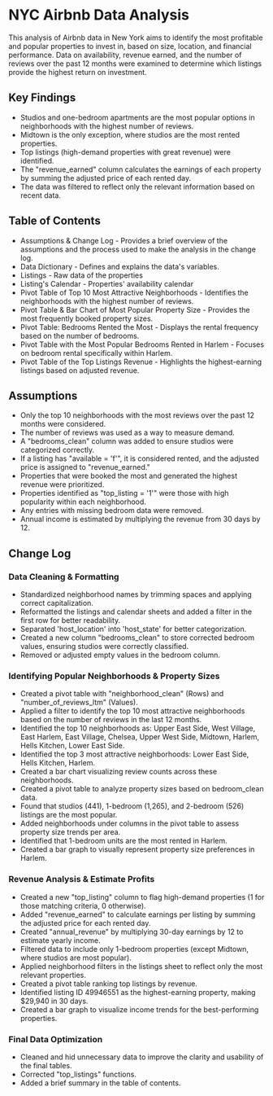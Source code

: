 
# NYC Airbnb Data Analysis

This analysis of Airbnb data in New York aims to identify the most profitable and popular properties to invest in, based on size, location, and financial performance. Data on availability, revenue earned, and the number of reviews over the past 12 months were examined to determine which listings provide the highest return on investment.

## Key Findings

* Studios and one-bedroom apartments are the most popular options in neighborhoods with the highest number of reviews.
* Midtown is the only exception, where studios are the most rented properties.
* Top listings (high-demand properties with great revenue) were identified.
* The "revenue_earned" column calculates the earnings of each property by summing the adjusted price of each rented day.
* The data was filtered to reflect only the relevant information based on recent data.

## Table of Contents

* Assumptions & Change Log - Provides a brief overview of the assumptions and the process used to make the analysis in the change log.
* Data Dictionary - Defines and explains the data's variables.
* Listings - Raw data of the properties
* Listing's Calendar - Properties' availability calendar
* Pivot Table of Top 10 Most Attractive Neighborhoods - Identifies the neighborhoods with the highest number of reviews.
* Pivot Table & Bar Chart of Most Popular Property Size - Provides the most frequently booked property sizes.
* Pivot Table: Bedrooms Rented the Most - Displays the rental frequency based on the number of bedrooms.
* Pivot Table with the Most Popular Bedrooms Rented in Harlem - Focuses on bedroom rental specifically within Harlem.
* Pivot Table of the Top Listings Revenue - Highlights the highest-earning listings based on adjusted revenue.

## Assumptions

* Only the top 10 neighborhoods with the most reviews over the past 12 months were considered.
* The number of reviews was used as a way to measure demand.
* A "bedrooms_clean" column was added to ensure studios were categorized correctly.
* If a listing has "available = 'f'", it is considered rented, and the adjusted price is assigned to "revenue_earned."
* Properties that were booked the most and generated the highest revenue were prioritized.
* Properties identified as "top_listing = '1'" were those with high popularity within each neighborhood.
* Any entries with missing bedroom data were removed.
* Annual income is estimated by multiplying the revenue from 30 days by 12.

## Change Log

### Data Cleaning & Formatting

* Standardized neighborhood names by trimming spaces and applying correct capitalization.
* Reformatted the listings and calendar sheets and added a filter in the first row for better readability.
* Separated 'host_location' into 'host_state' for better categorization.
* Created a new column "bedrooms_clean" to store corrected bedroom values, ensuring studios were correctly classified.
* Removed or adjusted empty values in the bedroom column.

### Identifying Popular Neighborhoods & Property Sizes

* Created a pivot table with "neighborhood_clean" (Rows) and "number_of_reviews_ltm" (Values).
* Applied a filter to identify the top 10 most attractive neighborhoods based on the number of reviews in the last 12 months.
* Identified the top 10 neighborhoods as: Upper East Side, West Village, East Harlem, East Village, Chelsea, Upper West Side, Midtown, Harlem, Hells Kitchen, Lower East Side.
* Identified the top 3 most attractive neighborhoods: Lower East Side, Hells Kitchen, Harlem.
* Created a bar chart visualizing review counts across these neighborhoods.
* Created a pivot table to analyze property sizes based on bedroom_clean data.
* Found that studios (441), 1-bedroom (1,265), and 2-bedroom (526) listings are the most popular.
* Added neighborhoods under columns in the pivot table to assess property size trends per area.
* Identified that 1-bedroom units are the most rented in Harlem.
* Created a bar graph to visually represent property size preferences in Harlem.

### Revenue Analysis & Estimate Profits

* Created a new "top_listing" column to flag high-demand properties (1 for those matching criteria, 0 otherwise).
* Added "revenue_earned" to calculate earnings per listing by summing the adjusted price for each rented day.
* Created "annual_revenue" by multiplying 30-day earnings by 12 to estimate yearly income.
* Filtered data to include only 1-bedroom properties (except Midtown, where studios are most popular).
* Applied neighborhood filters in the listings sheet to reflect only the most relevant properties.
* Created a pivot table ranking top listings by revenue.
* Identified listing ID 49946551 as the highest-earning property, making $29,940 in 30 days.
* Created a bar graph to visualize income trends for the best-performing properties.

### Final Data Optimization

* Cleaned and hid unnecessary data to improve the clarity and usability of the final tables.
* Corrected "top_listings" functions.
* Added a brief summary in the table of contents.
